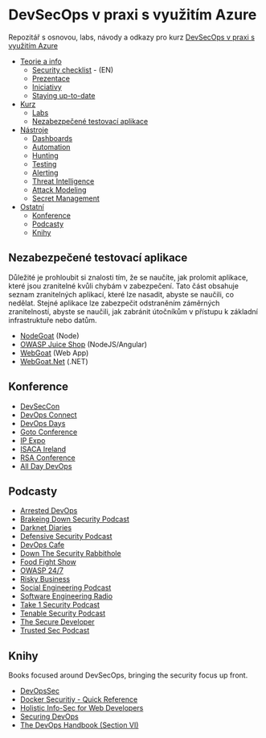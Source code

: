 # DevSecOps v praxi s využitím Azure
Repozitář s osnovou, labs, návody a odkazy pro kurz [DevSecOps v praxi s využitím Azure](https://www.datascript.cz/kurzy/azure/devsecops-v-praxi-s-vyuzitim-azure/)

- [Teorie a info](#information)
  - [Security checklist](security-checklist.md) - (EN)
  - [Prezentace](#presentations)
  - [Iniciativy](#initiatives)
  - [Staying up-to-date](#keeping-informed)
- [Kurz](#training)
  - [Labs](#labs)
  - [Nezabezpečené testovací aplikace](#Nezabezpečené-testovací-aplikace)
- [Nástroje](#tools)
  - [Dashboards](#dashboards)
  - [Automation](#automation)
  - [Hunting](#hunting)
  - [Testing](#testing)
  - [Alerting](#alerting)
  - [Threat Intelligence](#threat-intelligence)
  - [Attack Modeling](#attack-modeling)
  - [Secret Management](#secret-management)
- [Ostatní](#tools)
  - [Konference](#Konference)
  - [Podcasty](#Podcasty)
  - [Knihy](#Knihy)




## Nezabezpečené testovací aplikace
Důležité je prohloubit si znalosti tím, že se naučíte, jak prolomit aplikace, které jsou zranitelné kvůli chybám v zabezpečení.  Tato část obsahuje seznam zranitelných aplikací, které lze nasadit, abyste se naučili, co nedělat.  Stejné aplikace lze zabezpečit odstraněním záměrných zranitelností, abyste se naučili, jak zabránit útočníkům v přístupu k základní infrastruktuře nebo datům.

* [NodeGoat](https://github.com/owasp/nodegoat) (Node)
* [OWASP Juice Shop](https://github.com/OWASP/glue) (NodeJS/Angular)
* [WebGoat](https://github.com/WebGoat/WebGoat) (Web App)
* [WebGoat.Net](https://github.com/OWASP/WebGoat.NET) (.NET)

## Konference

* [DevSecCon](http://devseccon.com)
* [DevOps Connect](http://www.devopsconnect.com/)
* [DevOps Days](http://www.devopsdays.org/)
* [Goto Conference](http://gotocon.com)
* [IP Expo](http://www.ipexpoeurope.com/)
* [ISACA Ireland](http://www.isaca.org/chapters5/Ireland/conference/pages/Agenda.aspx)
* [RSA Conference](http://www.rsaconference.com)
* [All Day DevOps](https://www.alldaydevops.com/)

## Podcasty

* [Arrested DevOps](https://www.arresteddevops.com/)
* [Brakeing Down Security Podcast](http://www.brakeingsecurity.com/)
* [Darknet Diaries](https://darknetdiaries.com)
* [Defensive Security Podcast](http://www.defensivesecurity.org/)
* [DevOps Cafe](http://devopscafe.org/)
* [Down The Security Rabbithole](http://podcast.wh1t3rabbit.net/)
* [Food Fight Show](http://foodfightshow.org/)
* [OWASP 24/7](https://www.owasp.org/index.php/OWASP_Podcast)
* [Risky Business](http://risky.biz/)
* [Social Engineering Podcast](http://www.social-engineer.org/category/podcast/)
* [Software Engineering Radio](http://www.se-radio.net/team/kim-carter/)
* [Take 1 Security Podcast](https://danielmiessler.com/podcast/)
* [Tenable Security Podcast](http://www.tenable.com/podcast)
* [The Secure Developer](http://www.heavybit.com/library/podcasts/the-secure-developer/)
* [Trusted Sec Podcast](https://www.trustedsec.com/podcast/)

## Knihy
Books focused around DevSecOps, bringing the security focus up front.

* [DevOpsSec](http://www.oreilly.com/webops-perf/free/devopssec.csp)
* [Docker Securitiy - Quick Reference](https://binarymist.io/publication/docker-security/)
* [Holistic Info-Sec for Web Developers](https://leanpub.com/b/holisticinfosecforwebdevelopers)
* [Securing DevOps](https://securing-devops.com/book)
* [The DevOps Handbook (Section VI)](https://www.oreilly.com/library/view/the-devops-handbook/9781457191381/)
